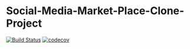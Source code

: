 # Social-Media-Market-Place-Clone-Project
[![Build Status](https://travis-ci.org/The-Combrades/Kudu-Card-Market.svg?branch=master)](https://travis-ci.org/The-Combrades/Kudu-Card-Market) [![codecov](https://codecov.io/gh/The-Combrades/Kudu-Card-Market/branch/master/graph/badge.svg)](https://codecov.io/gh/The-Combrades/Kudu-Card-Market)
